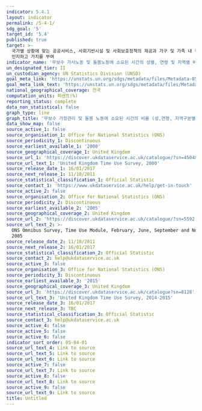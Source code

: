 ```yaml
---
indicator: 5.4.1
layout: indicator
permalink: /5-4-1/
sdg_goal: '5'
target_id: '5.4'
published: true
target: >-
  국가별 상황에 맞는 공공서비스, 사회기반시설 및 사회보호정책의 제공과 가구 및 가족 내 책임부담 촉진을 통해 무보수 가사노동과 돌봄노동을
  인지하고 가치를 부여
indicator_name: '무보수 가사노동 및 돌봄노동에 소요된 시간의 성별, 연령 및 지역별 비율 '
un_designated_tier: II
un_custodian_agency: UN Statistics Division (UNSD)
goal_meta_link: 'https://unstats.un.org/sdgs/metadata/files/Metadata-05-04-01.pdf'
goal_meta_link_text: 'https://unstats.un.org/sdgs/metadata/files/Metadata-05-04-01.pdf KB)'
national_geographical_coverage: 전국
computation_units: 퍼센트(%)
reporting_status: complete
data_non_statistical: false
graph_type: line
graph_title: '무보수 가정관리 및 돌봄 노동에 소요된 시간의 비율 (성,연령, 지역구분별)'
data_show_map: false
source_active_1: false
source_organisation_1: Office for National Statistics (ONS)
source_periodicity_1: Discontinuous
source_earliest_available_1: '2000'
source_geographical_coverage_1: United Kingdom
source_url_1: 'https://discover.ukdataservice.ac.uk/catalogue/?sn=4504&type=Data%20catalogue'
source_url_text_1: 'United Kingdom Time Use Survey, 2000'
source_release_date_1: 16/01/2017
source_next_release_1: 11/10/2011
source_statistical_classification_1: Official Statistic
source_contact_1: 'https://www.ukdataservice.ac.uk/help/get-in-touch'
source_active_2: false
source_organisation_2: Office for National Statistics (ONS)
source_periodicity_2: Discontinuous
source_earliest_available_2: '2005'
source_geographical_coverage_2: United Kingdom
source_url_2: 'https://discover.ukdataservice.ac.uk/catalogue/?sn=5592'
source_url_text_2: >-
  ONS Omnibus Survey, Time Use Module, February, June, September and November
  2005
source_release_date_2: 11/10/2011
source_next_release_2: 16/01/2017
source_statistical_classification_2: Official Statistic
source_contact_2: help@ukdataservice.ac.uk
source_active_3: false
source_organisation_3: Office for National Statistics (ONS)
source_periodicity_3: Discontinuous
source_earliest_available_3: '2015'
source_geographical_coverage_3: United Kingdom
source_url_3: 'https://discover.ukdataservice.ac.uk/catalogue?sn=8128'
source_url_text_3: 'United Kingdom Time Use Survey, 2014-2015'
source_release_date_3: 16/01/2017
source_next_release_3: TBC
source_statistical_classification_3: Official Statistic
source_contact_3: help@ukdataservice.ac.uk
source_active_4: false
source_active_5: false
source_active_6: false
indicator_sort_order: 05-04-01
source_url_text_4: Link to source
source_url_text_5: Link to source
source_url_text_6: Link to source
source_active_7: false
source_url_text_7: Link to source
source_active_8: false
source_url_text_8: Link to source
source_active_9: false
source_url_text_9: Link to source
title: Untitled
---
```

